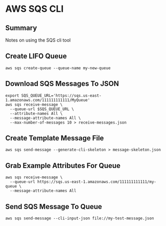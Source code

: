# AWS SQS CLI

## Summary

Notes on using the SQS cli tool

## Create LIFO Queue

```console
aws sqs create-queue --queue-name my-new-queue
```

## Download SQS Messages To JSON

```console
export SQS_QUEUE_URL='https://sqs.us-east-1.amazonaws.com/111111111111/MyQueue'
aws sqs receive-message \
  --queue-url $SQS_QUEUE_URL \
  --attribute-names All \
  --message-attribute-names All \
  --max-number-of-messages 10 > receive-messages.json
```

## Create Template Message File

```console
aws sqs send-message --generate-cli-skeleton > message-skeleton.json
```

## Grab Example Attributes For Queue

```console
aws sqs receive-message \
  --queue-url https://sqs.us-east-1.amazonaws.com/111111111111/my-queue \
  --message-attribute-names All
```

## Send SQS Message To Queue

```console
aws sqs send-message --cli-input-json file://my-test-message.json
```
